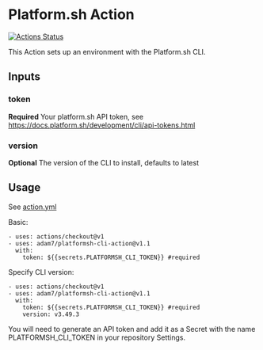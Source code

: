 # Platform.sh Action

[![Actions Status](https://github.com/adam7/platformsh-cli-action/workflows/Test%20workflow/badge.svg)](https://github.com/adam7/platformsh-cli-action/actions)

This Action sets up an environment with the Platform.sh CLI. 

## Inputs

### token

**Required** Your platform.sh API token, see https://docs.platform.sh/development/cli/api-tokens.html

### version

**Optional** The version of the CLI to install, defaults to latest

## Usage

See [action.yml](action.yml)

Basic:

    - uses: actions/checkout@v1
    - uses: adam7/platformsh-cli-action@v1.1
      with: 
        token: ${{secrets.PLATFORMSH_CLI_TOKEN}} #required

Specify CLI version:

    - uses: actions/checkout@v1
    - uses: adam7/platformsh-cli-action@v1.1
      with: 
        token: ${{secrets.PLATFORMSH_CLI_TOKEN}} #required
        version: v3.49.3

You will need to generate an API token and add it as a Secret with the name PLATFORMSH_CLI_TOKEN in your repository Settings.
